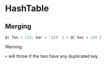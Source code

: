 # HashTable

## Merging

```ps1
@{ foo = 123; bar = '123' } + @{ baz = 234 }
```

> [!WARNING]
> `+` will throw if the two have any duplicated key.
